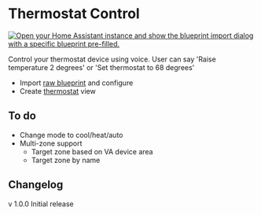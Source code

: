 # Thermostat Control

[![Open your Home Assistant instance and show the blueprint import dialog with a specific blueprint pre-filled.](https://my.home-assistant.io/badges/blueprint_import.svg)](https://my.home-assistant.io/redirect/blueprint_import/?blueprint_url=https%3A%2F%2Fraw.githubusercontent.com%2Fdinki%2FView-Assist%2Fmain%2FView_Assist_custom_sentences%2FThermostat_Control%2Fblueprint-thermostatcontrol.yaml)


Control your thermostat device using voice.  User can say 'Raise temperature 2 degrees' or 'Set thermostat to 68 degrees'

* Import [raw blueprint](https://raw.githubusercontent.com/dinki/View-Assist/main/View%20Assist%20custom%20sentences/Thermostat%20Control/blueprint-thermostatcontrol.yaml) and configure
* Create [thermostat](https://raw.githubusercontent.com/dinki/View-Assist/main/View%20Assist%20dashboard%20and%20views/views/thermostat/thermostat.yaml) view

## To do

* Change mode to cool/heat/auto
* Multi-zone support
  * Target zone based on VA device area
  * Target zone by name
  
## Changelog

v 1.0.0 Initial release
